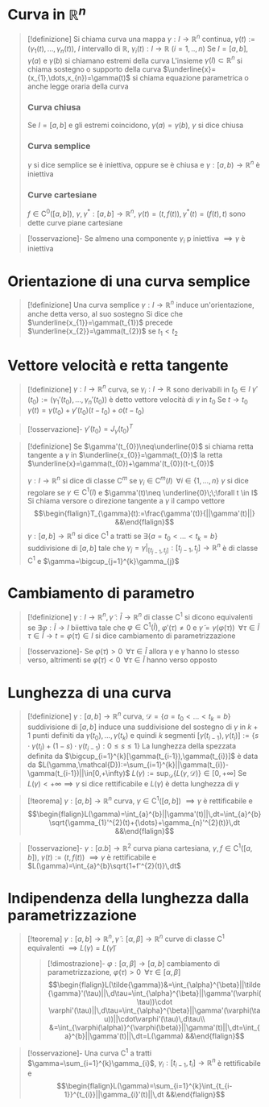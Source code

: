 # Curva in $\mathbb{R}^{n}$
> [!definizione]
> Si chiama curva una mappa $\gamma:I\to \mathbb{R}^{n}$ continua, $\gamma(t):=(\gamma_{1}(t),\dots,\gamma_{n}(t))$, $I$ intervallo di $\mathbb{R}$, $\gamma_{i}(t):I\to \mathbb{R}$ ($i=1,..,n$)
> Se $I=[a,b]$, $\gamma(a)$ e $\gamma(b)$ si chiamano estremi della curva
> L'insieme $\gamma(I)\subset \mathbb{R}^{n}$ si chiama sostegno o supporto della curva
> $\underline{x}=(x_{1},\dots,x_{n})=\gamma(t)$ si chiama equazione parametrica o anche legge oraria della curva
> 
> ### Curva chiusa
> Se $I=[a,b]$ e gli estremi coincidono, $\gamma(a)=\gamma(b)$, $\gamma$ si dice chiusa
> 
> ### Curva semplice
> $\gamma$ si dice semplice se è iniettiva, oppure se è chiusa e $\gamma:[a,b)\to \mathbb{R}^{n}$ è iniettiva
> 
> ### Curve cartesiane
> $f\in \mathrm{C}^{0}([a,b])$, $\gamma,\gamma^{*}:[a,b]\to \mathbb{R}^{n}$, $\gamma(t)=(t,f(t)),\gamma^{*}(t)=(f(t),t)$ sono dette curve piane cartesiane

> [!osservazione]-
> Se almeno una componente $\gamma_{i}$ p iniettiva $\implies \gamma$ è iniettiva

# Orientazione di una curva semplice
> [!definizione]
> Una curva semplice $\gamma:I\to \mathbb{R}^{n}$ induce un'orientazione, anche detta verso, al suo sostegno
> Si dice che $\underline{x_{1}}=\gamma(t_{1})$ precede $\underline{x_{2}}=\gamma(t_{2})$ se $t_{1}<t_{2}$
<div class="page-break" style="page-break-before: always;"></div>

# Vettore velocità e retta tangente
> [!definizione]
> $\gamma:I\to \mathbb{R}^{n}$ curva, se $\gamma_{i}:I\to \mathbb{R}$ sono derivabili in $t_{0}\in I$
> $\gamma'(t_{0}):=(\gamma_{1}'(t_{0}),\dots,\gamma_{n}'(t_{0}))$ è detto vettore velocità di $\gamma$ in $t_{0}$
> Se $t\to t_{0}$ $\gamma(t)=\gamma(t_{0})+\gamma'(t_{0})(t-t_{0})+o(t-t_{0})$

> [!osservazione]-
> $\gamma'(t_{0})=J_{\gamma}(t_{0})^{T}$

> [!definizione]
> Se $\gamma'(t_{0})\neq\underline{0}$ si chiama retta tangente a $\gamma$ in $\underline{x_{0}}=\gamma(t_{0})$ la retta $\underline{x}=\gamma(t_{0})+\gamma'(t_{0})(t-t_{0})$
> 
> $\gamma:I\to \mathbb{R}^{n}$ si dice di classe $\mathrm{C}^{m}$ se $\gamma_{i}\in \mathrm{C}^{m}(I)\;\;\forall i\in \{ 1,\dots,n \}$
> $\gamma$ si dice regolare se $\gamma \in \mathrm{C}^{1}(I)$ e $\gamma'(t)\neq \underline{0}\;\;\forall t \in I$
> Si chiama versore o direzione tangente a $\gamma$ il campo vettore
> $$\begin{flalign}T_{\gamma}(t):=\frac{\gamma'(t)}{||\gamma'(t)||} &&\end{flalign}$$
> $\gamma:[a,b]\to \mathbb{R}^{n}$ si dice $\mathrm{C}^{1}$ a tratti se $\exists \{ a=t_{0}<{\dots}<t_{k}=b \}$ suddivisione di $[a,b]$ tale che $\gamma_{j}=\gamma|_{[t_{j-1},t_{j}]}:[t_{j-1},t_{j}]\to \mathbb{R}^{n}$ è di classe $\mathrm{C}^{1}$ e $\gamma=\bigcup_{j=1}^{k}\gamma_{j}$

# Cambiamento di parametro
> [!definizione]
> $\gamma:I\to \mathbb{R}^{n},\tilde{\gamma}:\tilde{I}\to \mathbb{R}^{n}$ di classe $\mathrm{C}^{1}$ si dicono equivalenti se $\exists \varphi:\tilde{I}\to I$ biiettiva tale che $\varphi \in \mathrm{C}^{1}(\tilde{I})$, $\varphi'(\tau)\neq0$ e $\tilde{\gamma}=\gamma(\varphi(\tau))\;\;\forall \tau \in \tilde{I}$
> $\tau \in \tilde{I}\to t=\varphi(\tau)\in I$ si dice cambiamento di parametrizzazione

> [!osservazione]-
> Se $\varphi(\tau)>0\;\;\forall \tau \in \tilde{I}$ allora $\gamma$ e $\tilde{\gamma}$ hanno lo stesso verso, altrimenti se $\varphi(\tau)<0\;\;\forall \tau \in \tilde{I}$ hanno verso opposto

# Lunghezza di una curva
> [!definizione]
> $\gamma:[a,b]\to \mathbb{R}^{n}$ curva, $\mathcal{D}=\{ a=t_{0}<{\dots}<t_{k}=b \}$ suddivisione di $[a,b]$ induce una suddivisione del sostegno di $\gamma$ in $k+1$ punti definiti da $\gamma(t_{0}),\dots,\gamma(t_{k})$ e quindi $k$ segmenti $[\gamma(t_{i-1}),\gamma(t_{i})]:=\{ s\cdot \gamma(t_{i})+(1-s)\cdot \gamma(t_{i-1}):0\leq s\leq1 \}$
> La lunghezza della spezzata definita da $\bigcup_{i=1}^{k}[\gamma(t_{i-1}),\gamma(t_{i})]$ è data da $L(\gamma,\mathcal{D}):=\sum_{i=1}^{k}||\gamma(t_{i})-\gamma(t_{i-1})||\in[0,+\infty)$
> $L(\gamma):=\mathrm{sup}_{\mathcal{D}}\{ L(\gamma,\mathcal{D}) \}\in[0,+\infty]$
> Se $L(\gamma)<+\infty\implies \gamma$ si dice rettificabile e $L(\gamma)$ è detta lunghezza di $\gamma$

> [!teorema]
> $\gamma:[a,b]\to \mathbb{R}^{n}$ curva, $\gamma \in \mathrm{C}^{1}([a,b])$
> $\implies \gamma$ è rettificabile e
> $$\begin{flalign}L(\gamma)=\int_{a}^{b}||\gamma'(t)||\,dt=\int_{a}^{b}\sqrt{\gamma_{1}'^{2}(t)+{\dots}+\gamma_{n}'^{2}(t)}\,dt &&\end{flalign}$$

> [!osservazione]-
> $\gamma:[a.b]\to \mathbb{R}^{2}$ curva piana cartesiana, $\gamma,f \in \mathrm{C}^{1}([a,b])$, $\gamma(t):=(t,f(t))$
> $\implies \gamma$ è rettificabile e $L(\gamma)=\int_{a}^{b}\sqrt{1+f'^{2}(t)}\,dt$

# Indipendenza della lunghezza dalla parametrizzazione
> [!teorema]
> $\gamma:[a,b]\to \mathbb{R}^{n},\tilde{\gamma}:[\alpha,\beta]\to \mathbb{R}^{n}$ curve di classe $\mathrm{C}^{1}$ equivalenti
> $\implies L(\gamma)=L(\tilde{\gamma})$
> > [!dimostrazione]-
> > $\varphi:[\alpha,\beta]\to[a,b]$ cambiamento di parametrizzazione, $\varphi(\tau)>0\;\;\forall \tau \in[\alpha,\beta]$
> > $$\begin{flalign}L(\tilde{\gamma})&=\int_{\alpha}^{\beta}||\tilde{\gamma}'(\tau)||\,d\tau=\int_{\alpha}^{\beta}||\gamma'(\varphi(\tau))\cdot \varphi'(\tau)||\,d\tau=\int_{\alpha}^{\beta}||\gamma'(\varphi(\tau))||\cdot\varphi'(\tau)\,d\tau\\
> > &=\int_{\varphi(\alpha)}^{\varphi(\beta)}||\gamma'(t)||\,dt=\int_{a}^{b}||\gamma'(t)||\,dt=L(\gamma) &&\end{flalign}$$

> [!osservazione]-
> Una curva $\mathrm{C}^{1}$ a tratti $\gamma=\sum_{i=1}^{k}\gamma_{i}$, $\gamma_{i}:[t_{i-1},t_{i}]\to \mathbb{R}^{n}$ è rettificabile e
> $$\begin{flalign}L(\gamma)=\sum_{i=1}^{k}\int_{t_{i-1}}^{t_{i}}||\gamma_{i}'(t)||\,dt &&\end{flalign}$$
